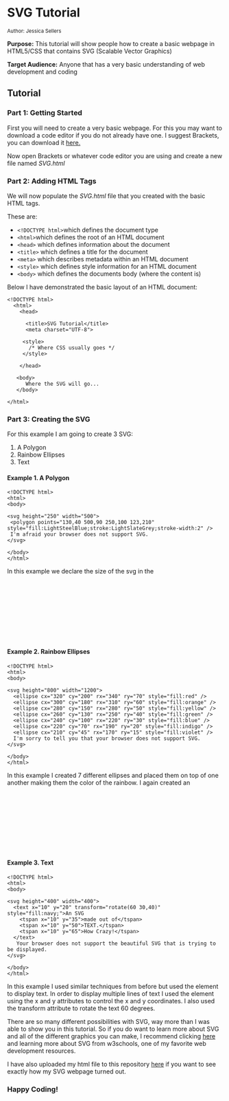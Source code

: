 # SVG Tutorial
<sup>Author: Jessica Sellers</sup>

<strong>Purpose:</strong> This tutorial will show people how to create a basic webpage in HTML5/CSS that contains SVG (Scalable Vector Graphics)

<strong>Target Audience:</strong> Anyone that has a very basic understanding of web development and coding



## Tutorial
### Part 1: Getting Started

First you will need to create a very basic webpage. For this you may want to download a code editor if you do not already have one. I suggest Brackets, you can download it [here.](http://brackets.io/)

Now open Brackets or whatever code editor you are using and create a new file named _SVG.html_

### Part 2: Adding HTML Tags 

We will now populate the _SVG.html_ file that you created with the basic HTML tags. 

These are:
  * ``` <!DOCTYPE html> ```which defines the document type
  * ``` <html> ```which defines the root of an HTML document
  * ```<head>``` which defines information about the document
  * ```<title>``` which defines a title for the document
  * ```<meta>``` which describes metadata within an HTML document
  * ```<style>``` which defines style information for an HTML document
  * ```<body>``` which defines the documents body (where the content is)
  
Below I have demonstrated the basic layout of an HTML document:

``` 
<!DOCTYPE html>
  <html>
    <head>
      
      <title>SVG Tutorial</title>  
      <meta charset="UTF-8">
   
     <style>   
       /* Where CSS usually goes */   
     </style> 
   
    </head>  
   
   <body>  
      Where the SVG will go...  
   </body>

</html>

```
### Part 3: Creating the SVG

For this example I am going to create 3 SVG:
 1. A Polygon 
 2. Rainbow Ellipses
 3. Text


#### Example 1. A Polygon
 ```
<!DOCTYPE html>
<html>
<body>

<svg height="250" width="500">
  <polygon points="130,40 500,90 250,100 123,210" style="fill:LightSteelBlue;stroke:LightSlateGrey;stroke-width:2" />
  I'm afraid your browser does not support SVG.
</svg>

</body>
</html>
```
In this example we declare the size of the svg in the <svg> element. Then we create a <polygon> element inside and use inline CSS to style it. The points attribute also inside the <polygon> element says what the x and y coordinates for each point are equal to. I added the text "I'm afraid your browser does not support SVG" as an error message so that if the SVG does not appear this error message does instead because not all browsers support SVG. Play around with this SVG, add more points if you would like and create your own polygon. 

#### Example 2. Rainbow Ellipses
```
<!DOCTYPE html>
<html>
<body>

<svg height="800" width="1200">
  <ellipse cx="320" cy="200" rx="340" ry="70" style="fill:red" />
  <ellipse cx="300" cy="180" rx="310" ry="60" style="fill:orange" />
  <ellipse cx="280" cy="150" rx="280" ry="50" style="fill:yellow" />
  <ellipse cx="260" cy="130" rx="250" ry="40" style="fill:green" />
  <ellipse cx="240" cy="100" rx="220" ry="30" style="fill:blue" />
  <ellipse cx="220" cy="70" rx="190" ry="20" style="fill:indigo" />
  <ellipse cx="210" cy="45" rx="170" ry="15" style="fill:violet" />
  I'm sorry to tell you that your browser does not support SVG. 
</svg>

</body>
</html>

```
In this example I created 7 different ellipses and placed them on top of one another making them the color of the rainbow. I again created an <svg> element that declared the size of the svg and then created 7 <ellipse> elements inside. The cx and cy attributes define what the x and y coordinates are at the center of the ellipse. Then the rx and ry elements define what the horizontal and vertical radiuses are.
 
#### Example 3. Text

```
<!DOCTYPE html>
<html>
<body>

<svg height="400" width="400">
  <text x="10" y="20" transform="rotate(60 30,40)" style="fill:navy;">An SVG
    <tspan x="10" y="35">made out of</tspan>
    <tspan x="10" y="50">TEXT.</tspan>
    <tspan x="10" y="65">How Crazy!</tspan>
  </text>
   Your browser does not support the beautiful SVG that is trying to be displayed.
</svg>
 
</body>
</html>
```
In this example I used similar techniques from before but used the <text> element to display text. In order to display multiple lines of text I used the <tspan> element using the x and y attributes to control the x and y coordinates. I also used the transform attribute to rotate the text 60 degrees. 
 
There are so many different possibilities with SVG, way more than I was able to show you in this tutorial. So if you do want to learn more about SVG and all of the different graphics you can make, I recommend clicking [here](https://www.w3schools.com/graphics/svg_intro.asp) and learning more about SVG from w3schools, one of my favorite web development resources.

I have also uploaded my html file to this repository [here]() if you want to see exactly how my SVG webpage turned out.

### Happy Coding!
 
 

  
